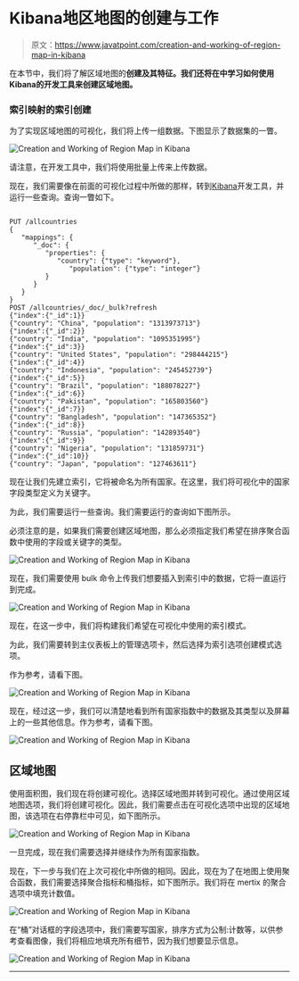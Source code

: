# Kibana地区地图的创建与工作

> 原文：<https://www.javatpoint.com/creation-and-working-of-region-map-in-kibana>

在本节中，我们将了解区域地图的**创建及其特征。我们还将在中学习如何使用Kibana的开发工具来创建区域地图。**

### 索引映射的索引创建

为了实现区域地图的可视化，我们将上传一组数据。下图显示了数据集的一瞥。

![Creation and Working of Region Map in Kibana](img/470081be68af4779b871e463db7e53a6.png)

请注意，在开发工具中，我们将使用批量上传来上传数据。

现在，我们需要像在前面的可视化过程中所做的那样，转到[Kibana](https://www.javatpoint.com/kibana)开发工具，并运行一些查询。查询一瞥如下。

```

PUT /allcountries
{
   "mappings": {
      "_doc": {
         "properties": {
            "country": {"type": "keyword"},
               "population": {"type": "integer"}
         }
      }
   }
}
POST /allcountries/_doc/_bulk?refresh
{"index":{"_id":1}}
{"country": "China", "population": "1313973713"}
{"index":{"_id":2}}
{"country": "India", "population": "1095351995"}
{"index":{"_id":3}}
{"country": "United States", "population": "298444215"}
{"index":{"_id":4}}
{"country": "Indonesia", "population": "245452739"}
{"index":{"_id":5}}
{"country": "Brazil", "population": "188078227"}
{"index":{"_id":6}}
{"country": "Pakistan", "population": "165803560"}
{"index":{"_id":7}}
{"country": "Bangladesh", "population": "147365352"}
{"index":{"_id":8}}
{"country": "Russia", "population": "142893540"}
{"index":{"_id":9}}
{"country": "Nigeria", "population": "131859731"}
{"index":{"_id":10}}
{"country": "Japan", "population": "127463611"}

```

现在让我们先建立索引，它将被命名为所有国家。在这里，我们将可视化中的国家字段类型定义为关键字。

为此，我们需要运行一些查询。我们需要运行的查询如下图所示。

必须注意的是，如果我们需要创建区域地图，那么必须指定我们希望在排序聚合函数中使用的字段或关键字的类型。

![Creation and Working of Region Map in Kibana](img/6b022f68b9e52b8bbaeb6ba7b05e2be1.png)

现在，我们需要使用 bulk 命令上传我们想要插入到索引中的数据，它将一直运行到完成。

![Creation and Working of Region Map in Kibana](img/fbd0d643236818e55a318267ec0e4748.png)

现在，在这一步中，我们将构建我们希望在可视化中使用的索引模式。

为此，我们需要转到主仪表板上的管理选项卡，然后选择为索引选项创建模式选项。

作为参考，请看下图。

![Creation and Working of Region Map in Kibana](img/a4d2f647b9a59ec8f7e1ea220284d415.png)

现在，经过这一步，我们可以清楚地看到所有国家指数中的数据及其类型以及屏幕上的一些其他信息。作为参考，请看下图。

![Creation and Working of Region Map in Kibana](img/13e050c0743b9b71c47f99d08d59fe85.png)

## 区域地图

使用面积图，我们现在将创建可视化。选择区域地图并转到可视化。通过使用区域地图选项，我们将创建可视化。因此，我们需要点击在可视化选项中出现的区域地图，该选项在右停靠栏中可见，如下图所示。

![Creation and Working of Region Map in Kibana](img/c10fecaf344c97f1725a362e59b8654c.png)

一旦完成，现在我们需要选择并继续作为所有国家指数。

现在，下一步与我们在上次可视化中所做的相同。因此，现在为了在地图上使用聚合函数，我们需要选择聚合指标和桶指标，如下图所示。我们将在 mertix 的聚合选项中填充计数值。

![Creation and Working of Region Map in Kibana](img/9c5f33dc4db467454494adc56bb7fa79.png)

在“桶”对话框的字段选项中，我们需要写国家，排序方式为公制:计数等，以供参考查看图像，我们将相应地填充所有细节，因为我们想要显示信息。

![Creation and Working of Region Map in Kibana](img/62614a0c9ac838e75ffdbe4b038c08da.png)

* * *
